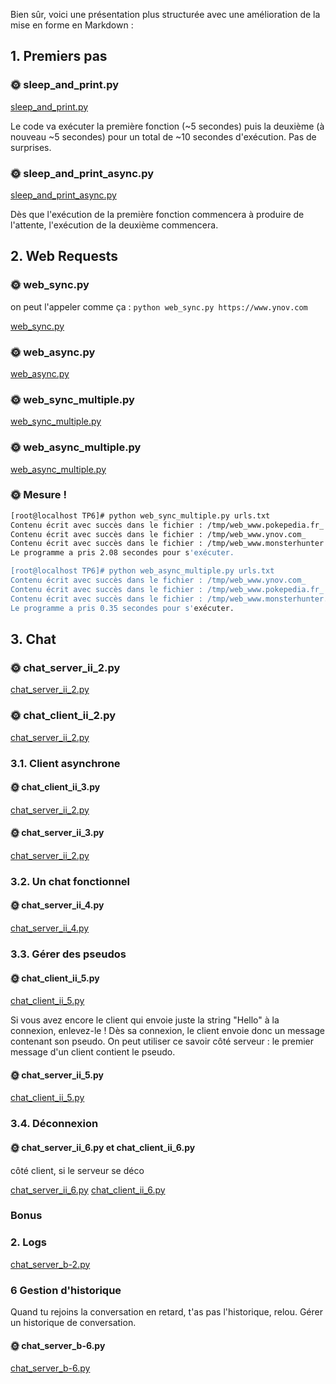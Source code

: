 Bien sûr, voici une présentation plus structurée avec une amélioration de la mise en forme en Markdown :

## 1. Premiers pas

### 🌞 **sleep_and_print.py**

[sleep_and_print.py](partie-2/sleep_and_print.py)

Le code va exécuter la première fonction (~5 secondes) puis la deuxième (à nouveau ~5 secondes) pour un total de ~10 secondes d'exécution. Pas de surprises.

### 🌞 **sleep_and_print_async.py**

[sleep_and_print_async.py](partie-2/sleep_and_print_async.py)

Dès que l'exécution de la première fonction commencera à produire de l'attente, l'exécution de la deuxième commencera.

## 2. Web Requests

### 🌞 **web_sync.py**

on peut l'appeler comme ça : `python web_sync.py https://www.ynov.com`

[web_sync.py](partie-2/web_sync.py)

### 🌞 **web_async.py**

[web_async.py](partie-2/web_async.py)

### 🌞 **web_sync_multiple.py**

[web_sync_multiple.py](partie-2/web_sync_multiple.py)

### 🌞 **web_async_multiple.py**

[web_async_multiple.py](partie-2/web_async_multiple.py)

### 🌞 **Mesure !**

```bash
[root@localhost TP6]# python web_sync_multiple.py urls.txt
Contenu écrit avec succès dans le fichier : /tmp/web_www.pokepedia.fr_
Contenu écrit avec succès dans le fichier : /tmp/web_www.ynov.com_
Contenu écrit avec succès dans le fichier : /tmp/web_www.monsterhunter.com_
Le programme a pris 2.08 secondes pour s'exécuter.

[root@localhost TP6]# python web_async_multiple.py urls.txt
Contenu écrit avec succès dans le fichier : /tmp/web_www.ynov.com_
Contenu écrit avec succès dans le fichier : /tmp/web_www.pokepedia.fr_
Contenu écrit avec succès dans le fichier : /tmp/web_www.monsterhunter.com_
Le programme a pris 0.35 secondes pour s'exécuter.
```

## 3. Chat

### 🌞 **chat_server_ii_2.py**

[chat_server_ii_2.py](partie-2/chat_server_ii_2.py)

### 🌞 **chat_client_ii_2.py**

[chat_server_ii_2.py](partie-2/chat_server_ii_2.py)

### 3.1. Client asynchrone

#### 🌞 **chat_client_ii_3.py**

[chat_server_ii_2.py](partie-2/chat_server_ii_2.py)

#### 🌞 **chat_server_ii_3.py**

[chat_server_ii_2.py](partie-2/chat_server_ii_2.py)

### 3.2. Un chat fonctionnel

#### 🌞 **chat_server_ii_4.py**

[chat_server_ii_4.py](partie-2/chat_server_ii_4.py)

### 3.3. Gérer des pseudos

#### 🌞 **chat_client_ii_5.py**

[chat_client_ii_5.py](partie-2/chat_client_ii_5.py)

Si vous avez encore le client qui envoie juste la string "Hello" à la connexion, enlevez-le ! Dès sa connexion, le client envoie donc un message contenant son pseudo. On peut utiliser ce savoir côté serveur : le premier message d'un client contient le pseudo.

#### 🌞 **chat_server_ii_5.py**

[chat_client_ii_5.py](partie-2/chat_client_ii_5.py)

### 3.4. Déconnexion

#### 🌞 **chat_server_ii_6.py et chat_client_ii_6.py**

côté client, si le serveur se déco

[chat_server_ii_6.py](partie-2/chat_server_ii_6.py)
[chat_client_ii_6.py](partie-2/chat_client_ii_6.py)

### Bonus

### 2. Logs

[chat_server_b-2.py](partie-3/chat_server_b-2.py)

### 6 Gestion d'historique

Quand tu rejoins la conversation en retard, t'as pas l'historique, relou. Gérer un historique de conversation.

#### 🌞 **chat_server_b-6.py**

[chat_server_b-6.py](partie-3/chat_server_b-6.py)

